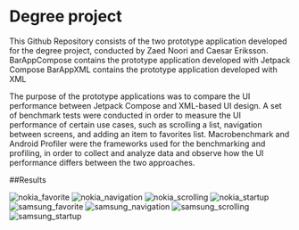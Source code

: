 # Degree project
This Github Repository consists of the two prototype application developed for the degree project, conducted by Zaed Noori and Caesar Eriksson.
BarAppCompose contains the prototype application developed with Jetpack Compose
BarAppXML contains the prototype application developed with XML

The purpose of the prototype applications was to compare the UI performance between Jetpack Compose and XML-based UI design. A set of benchmark tests were conducted
in order to measure the UI performance of certain use cases, such as scrolling a list, navigation between screens, and adding an item to favorites list. 
Macrobenchmark and Android Profiler were the frameworks used for the benchmarking and profiling, in order to collect and analyze data and observe how the UI performance
differs between the two approaches. 

##Results

![nokia_favorite](https://github.com/nooriiis/MixologyExplorer/assets/81230151/25420dd8-47e3-4932-9295-a91616b17ccf)
![nokia_navigation](https://github.com/nooriiis/MixologyExplorer/assets/81230151/6c95b06c-8a35-4d98-bd84-67e7ba67b818)
![nokia_scrolling](https://github.com/nooriiis/MixologyExplorer/assets/81230151/21c51490-86c9-4fad-800c-ce0e9ec3e1ca)
![nokia_startup](https://github.com/nooriiis/MixologyExplorer/assets/81230151/b1ff2e0a-7bdd-4b37-8760-67e2a4ce805d)
![samsung_favorite](https://github.com/nooriiis/MixologyExplorer/assets/81230151/59f31dd5-7a04-4628-8b8a-357922ae871a)
![samsung_navigation](https://github.com/nooriiis/MixologyExplorer/assets/81230151/e911b474-369f-43cf-b4a3-d5bf1f9fd2a2)
![samsung_scrolling](https://github.com/nooriiis/MixologyExplorer/assets/81230151/0a389f6b-740f-49ad-a1ac-43903c939f23)
![samsung_startup](https://github.com/nooriiis/MixologyExplorer/assets/81230151/230286aa-1837-4935-a399-f8543b4b14c6)

